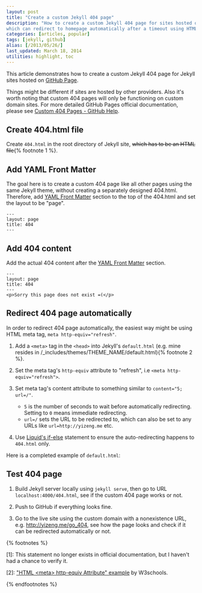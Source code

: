 ```yaml
---
layout: post
title: "Create a custom Jekyll 404 page"
description: "How to create a custom Jekyll 404 page for sites hosted on GitHub Pages,
which can redirect to homepage automatically after a timeout using HTML meta tag."
categories: [articles, popular]
tags: [jekyll, github]
alias: [/2013/05/26/]
last_updated: March 18, 2014
utilities: highlight, toc
---
```

This article demonstrates how to create a custom Jekyll 404 page
for Jekyll sites hosted on [GitHub Page][GitHub Page].

Things might be different if sites are hosted by other providers.
Also it's worth noting that custom 404 pages will only be functioning on custom domain sites.
For more detailed GitHub Pages official documentation,
please see [Custom 404 Pages - GitHub Help][Custom 404 Pages - GitHub Help].

<div id="toc"></div>

## <a id="create-404-file"></a>Create 404.html file
Create `404.html` in the root directory of Jekyll site,
<del>which has to be an HTML file</del>{% footnote 1 %}.

## <a id="add-front-matter"></a>Add YAML Front Matter
The goal here is to create a custom 404 page like all other pages
using the same Jekyll theme, without creating a separately designed 404.html.
Therefore, add [YAML Front Matter][YAML Front Matter] section to the top of the 404.html and set the layout to be "page".

	---
	layout: page
	title: 404
	---

## <a id="add-404-content"></a>Add 404 content
Add the actual 404 content after the [YAML Front Matter][YAML Front Matter] section.

	---
	layout: page
	title: 404
	---
	<p>Sorry this page does not exist =(</p>

## <a id="redirect-page"></a>Redirect 404 page automatically
In order to redirect 404 page automatically, the easiest way might be using HTML meta tag, `meta http-equiv="refresh"`.

1. Add a `<meta>` tag in the `<head>` into Jekyll's `default.html`
(e.g. mine resides in /_includes/themes/THEME_NAME/default.html){% footnote 2 %}.

2. Set the meta tag's `http-equiv` attribute to "refresh", i.e `<meta http-equiv="refresh">`.

3. Set meta tag's content attribute to something similar to `content="5; url=/"`.
	- `5` is the number of seconds to wait before automatically redirecting. Setting to `0` means immediate redirecting.
	- `url=/` sets the URL to be redirected to, which can also be set to any URLs like `url=http://yizeng.me` etc.

4. Use [Liquid's if-else][Liquid's if-else] statement to ensure
the auto-redirecting happens to `404.html` only.
<script src="https://gist.github.com/yizeng/a4f26459bc8795476ed4.js"></script>

Here is a completed example of `default.html`:
<script src="https://gist.github.com/yizeng/5428d29c3d5af224475b.js"></script>

## <a id="test-404-page"></a>Test 404 page

1. Build Jekyll server locally using `jekyll serve`,
then go to URL `localhost:4000/404.html`,
see if the custom 404 page works or not.

2. Push to GitHub if everything looks fine.

3. Go to the live site using the custom domain with a nonexistence URL,
e.g. http://yizeng.me/go_404,
see how the page looks and check if it can be redirected automatically or not.

[GitHub Page]: http://pages.github.com/
[Custom 404 Pages - GitHub Help]: https://help.github.com/articles/custom-404-pages
[YAML Front Matter]: http://jekyllrb.com/docs/frontmatter/
[Liquid's if-else]: http://wiki.shopify.com/Liquid#If_.2F_Else_.2F_Unless

{% footnotes %}
<p id="footnote-1">
    [1]: This statement no longer exists in official documentation, but I haven't had a chance to verify it.
</p>
<p id="footnote-2">
    [2]: <a href="http://www.w3schools.com/tags/att_meta_http_equiv.asp">"HTML &lt;meta&gt; http-equiv Attribute" example</a> by W3schools.
</p>
{% endfootnotes %}